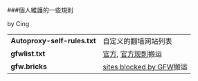 ###個人維護的一些規則

by Cing

| | |
| :--- | :--- |
| **Autoproxy-self-rules.txt** | 自定义的翻墙网站列表 |
| **gfwlist.txt** | [官方][3], [官方规則][1]搬运 |
| **gfw.bricks** | [sites blocked by GFW][2]搬运 |

  [1]: https://raw.githubusercontent.com/gfwlist/gfwlist/master/gfwlist.txt
  [2]: https://github.com/Leask/BRICKS/blob/master/gfw.bricks
  [3]: https://github.com/gfwlist/gfwlist
  [4]: https://us-somesky.rhcloud.com/gfw/lantern-japan-server.html
